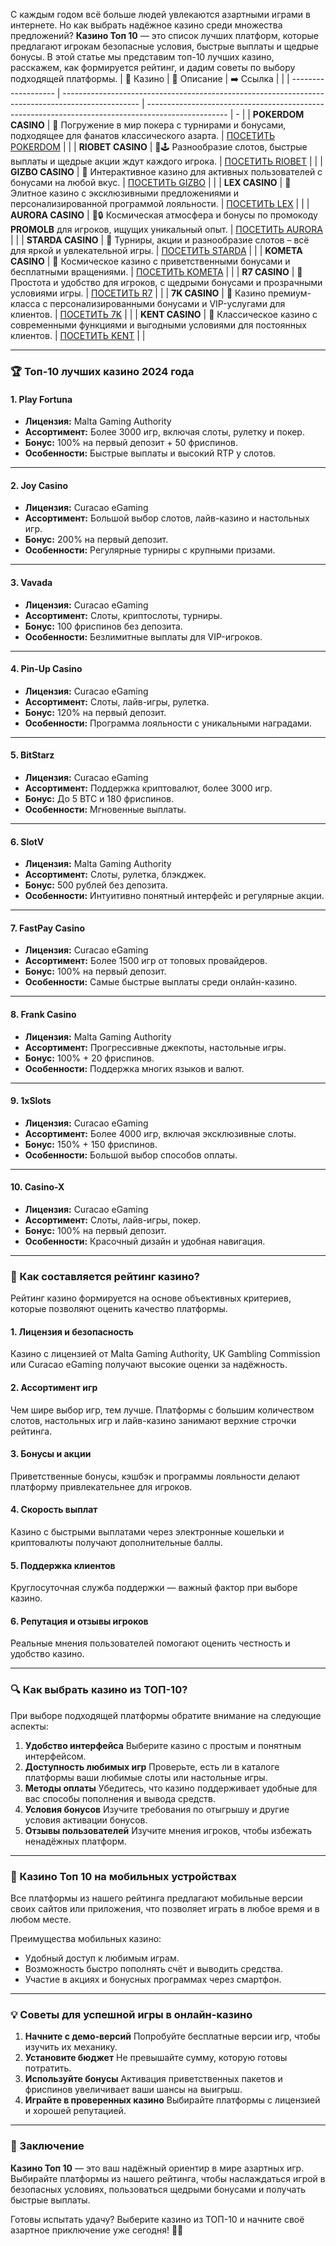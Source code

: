 С каждым годом всё больше людей увлекаются азартными играми в интернете. Но как выбрать надёжное казино среди множества предложений? **Казино Топ 10** — это список лучших платформ, которые предлагают игрокам безопасные условия, быстрые выплаты и щедрые бонусы. В этой статье мы представим топ-10 лучших казино, расскажем, как формируется рейтинг, и дадим советы по выбору подходящей платформы.
| 🎰 Казино           | 📜 Описание                                                                                       | ➡️ Ссылка                                                                                          |   |
| ------------------- | ------------------------------------------------------------------------------------------------- | -------------------------------------------------------------------------------------------------- | - |
| **POKERDOM CASINO** | 🎲 Погружение в мир покера с турнирами и бонусами, подходящее для фанатов классического азарта.   | [ПОСЕТИТЬ POKERDOM](https://brandplay.link/FwVc4f)                                                 |   |
| **RIOBET CASINO**   | 🌟🕹️ Разнообразие слотов, быстрые выплаты и щедрые акции ждут каждого игрока.                    | [ПОСЕТИТЬ RIOBET](https://brandplay.link/TnjsxFvH)                                                 |   |
| **GIZBO CASINO**    | 🚀 Интерактивное казино для активных пользователей с бонусами на любой вкус.                      | [ПОСЕТИТЬ GIZBO](https://brandplay.link/rvzLrVLp)                                                  |   |
| **LEX CASINO**      | 🎰 Элитное казино с эксклюзивными предложениями и персонализированной программой лояльности.      | [ПОСЕТИТЬ LEX](https://brandplay.link/VMqNXPFs)                                                    |   |
| **AURORA CASINO**   | 🌌🔒 Космическая атмосфера и бонусы по промокоду **PROMOLB** для игроков, ищущих уникальный опыт. | [ПОСЕТИТЬ AURORA](https://10trafic-stat2.com/click/668546556bcc6313411604bc/6766/13031/subaccount) |   |
| **STARDA CASINO**   | 🌠 Турниры, акции и разнообразие слотов – всё для яркой и увлекательной игры.                     | [ПОСЕТИТЬ STARDA](https://brandplay.link/HDcDrxLk)                                                 |   |
| **KOMETA CASINO**   | 💫 Космическое казино с приветственными бонусами и бесплатными вращениями.                        | [ПОСЕТИТЬ KOMETA](https://brandplay.link/jHzFFYGv)                                                 |   |
| **R7 CASINO**       | 🎯 Простота и удобство для игроков, с щедрыми бонусами и прозрачными условиями игры.              | [ПОСЕТИТЬ R7](https://brandplay.link/dByFXP7h)                                                     |   |
| **7K CASINO**       | 💎 Казино премиум-класса с персонализированными бонусами и VIP-услугами для клиентов.             | [ПОСЕТИТЬ 7K](https://brandplay.link/dd46bNgD)                                                     |   |
| **KENT CASINO**     | 🎲 Классическое казино с современными функциями и выгодными условиями для постоянных клиентов.    | [ПОСЕТИТЬ KENT](https://brandplay.link/XRH1g6Vb)                                                   |   |
***

### 🏆 Топ-10 лучших казино 2024 года

#### **1. Play Fortuna**

* **Лицензия:** Malta Gaming Authority
* **Ассортимент:** Более 3000 игр, включая слоты, рулетку и покер.
* **Бонус:** 100% на первый депозит + 50 фриспинов.
* **Особенности:** Быстрые выплаты и высокий RTP у слотов.

***

#### **2. Joy Casino**

* **Лицензия:** Curacao eGaming
* **Ассортимент:** Большой выбор слотов, лайв-казино и настольных игр.
* **Бонус:** 200% на первый депозит.
* **Особенности:** Регулярные турниры с крупными призами.

***

#### **3. Vavada**

* **Лицензия:** Curacao eGaming
* **Ассортимент:** Слоты, криптослоты, турниры.
* **Бонус:** 100 фриспинов без депозита.
* **Особенности:** Безлимитные выплаты для VIP-игроков.

***

#### **4. Pin-Up Casino**

* **Лицензия:** Curacao eGaming
* **Ассортимент:** Слоты, лайв-игры, рулетка.
* **Бонус:** 120% на первый депозит.
* **Особенности:** Программа лояльности с уникальными наградами.

***

#### **5. BitStarz**

* **Лицензия:** Curacao eGaming
* **Ассортимент:** Поддержка криптовалют, более 3000 игр.
* **Бонус:** До 5 BTC и 180 фриспинов.
* **Особенности:** Мгновенные выплаты.

***

#### **6. SlotV**

* **Лицензия:** Malta Gaming Authority
* **Ассортимент:** Слоты, рулетка, блэкджек.
* **Бонус:** 500 рублей без депозита.
* **Особенности:** Интуитивно понятный интерфейс и регулярные акции.

***

#### **7. FastPay Casino**

* **Лицензия:** Curacao eGaming
* **Ассортимент:** Более 1500 игр от топовых провайдеров.
* **Бонус:** 100% на первый депозит.
* **Особенности:** Самые быстрые выплаты среди онлайн-казино.

***

#### **8. Frank Casino**

* **Лицензия:** Malta Gaming Authority
* **Ассортимент:** Прогрессивные джекпоты, настольные игры.
* **Бонус:** 100% + 20 фриспинов.
* **Особенности:** Поддержка многих языков и валют.

***

#### **9. 1xSlots**

* **Лицензия:** Curacao eGaming
* **Ассортимент:** Более 4000 игр, включая эксклюзивные слоты.
* **Бонус:** 150% + 150 фриспинов.
* **Особенности:** Большой выбор способов оплаты.

***

#### **10. Casino-X**

* **Лицензия:** Curacao eGaming
* **Ассортимент:** Слоты, лайв-игры, покер.
* **Бонус:** 100% на первый депозит.
* **Особенности:** Красочный дизайн и удобная навигация.

***

### 🌟 Как составляется рейтинг казино?

Рейтинг казино формируется на основе объективных критериев, которые позволяют оценить качество платформы.

#### **1. Лицензия и безопасность**

Казино с лицензией от Malta Gaming Authority, UK Gambling Commission или Curacao eGaming получают высокие оценки за надёжность.

#### **2. Ассортимент игр**

Чем шире выбор игр, тем лучше. Платформы с большим количеством слотов, настольных игр и лайв-казино занимают верхние строчки рейтинга.

#### **3. Бонусы и акции**

Приветственные бонусы, кэшбэк и программы лояльности делают платформу привлекательнее для игроков.

#### **4. Скорость выплат**

Казино с быстрыми выплатами через электронные кошельки и криптовалюты получают дополнительные баллы.

#### **5. Поддержка клиентов**

Круглосуточная служба поддержки — важный фактор при выборе казино.

#### **6. Репутация и отзывы игроков**

Реальные мнения пользователей помогают оценить честность и удобство казино.

***

### 🔍 Как выбрать казино из ТОП-10?

При выборе подходящей платформы обратите внимание на следующие аспекты:

1. **Удобство интерфейса**
   Выберите казино с простым и понятным интерфейсом.
2. **Доступность любимых игр**
   Проверьте, есть ли в каталоге платформы ваши любимые слоты или настольные игры.
3. **Методы оплаты**
   Убедитесь, что казино поддерживает удобные для вас способы пополнения и вывода средств.
4. **Условия бонусов**
   Изучите требования по отыгрышу и другие условия активации бонусов.
5. **Отзывы пользователей**
   Изучите мнения игроков, чтобы избежать ненадёжных платформ.

***

### 📱 Казино Топ 10 на мобильных устройствах

Все платформы из нашего рейтинга предлагают мобильные версии своих сайтов или приложения, что позволяет играть в любое время и в любом месте.

Преимущества мобильных казино:

* Удобный доступ к любимым играм.
* Возможность быстро пополнять счёт и выводить средства.
* Участие в акциях и бонусных программах через смартфон.

***

### 💡 Советы для успешной игры в онлайн-казино

1. **Начните с демо-версий**
   Попробуйте бесплатные версии игр, чтобы изучить их механику.
2. **Установите бюджет**
   Не превышайте сумму, которую готовы потратить.
3. **Используйте бонусы**
   Активация приветственных пакетов и фриспинов увеличивает ваши шансы на выигрыш.
4. **Играйте в проверенных казино**
   Выбирайте платформы с лицензией и хорошей репутацией.

***

### 🎯 Заключение

**Казино Топ 10** — это ваш надёжный ориентир в мире азартных игр. Выбирайте платформы из нашего рейтинга, чтобы наслаждаться игрой в безопасных условиях, пользоваться щедрыми бонусами и получать быстрые выплаты.

Готовы испытать удачу? Выберите казино из ТОП-10 и начните своё азартное приключение уже сегодня! 🎰💎
